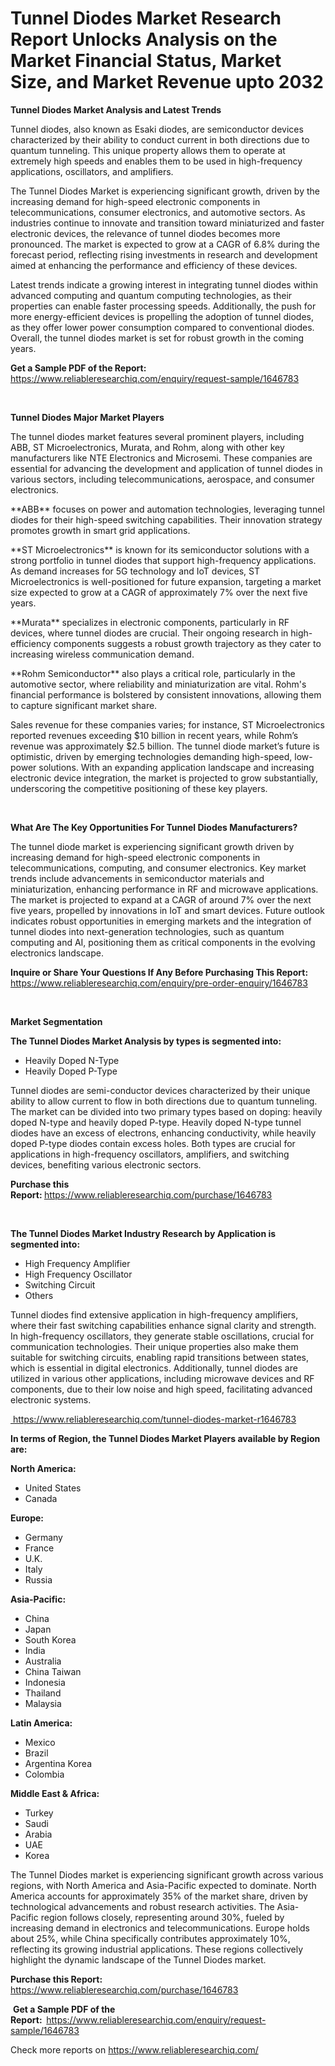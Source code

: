 <p><h1>Tunnel Diodes Market Research Report Unlocks Analysis on the Market Financial Status, Market Size, and Market Revenue upto 2032</h1></p><p><strong>Tunnel Diodes Market Analysis and Latest Trends</strong></p>
<p><p>Tunnel diodes, also known as Esaki diodes, are semiconductor devices characterized by their ability to conduct current in both directions due to quantum tunneling. This unique property allows them to operate at extremely high speeds and enables them to be used in high-frequency applications, oscillators, and amplifiers. </p><p>The Tunnel Diodes Market is experiencing significant growth, driven by the increasing demand for high-speed electronic components in telecommunications, consumer electronics, and automotive sectors. As industries continue to innovate and transition toward miniaturized and faster electronic devices, the relevance of tunnel diodes becomes more pronounced. The market is expected to grow at a CAGR of 6.8% during the forecast period, reflecting rising investments in research and development aimed at enhancing the performance and efficiency of these devices.</p><p>Latest trends indicate a growing interest in integrating tunnel diodes within advanced computing and quantum computing technologies, as their properties can enable faster processing speeds. Additionally, the push for more energy-efficient devices is propelling the adoption of tunnel diodes, as they offer lower power consumption compared to conventional diodes. Overall, the tunnel diodes market is set for robust growth in the coming years.</p></p>
<p><strong>Get a Sample PDF of the Report:&nbsp;</strong> <a href="https://www.reliableresearchiq.com/enquiry/request-sample/1646783?utm_campaign=2754&utm_medium=2&utm_source=Github&utm_content=ia&utm_term=06042025&utm_id=tunnel-diodes">https://www.reliableresearchiq.com/enquiry/request-sample/1646783</a></p>
<p>&nbsp;</p>
<p><strong>Tunnel Diodes Major Market Players</strong></p>
<p><p>The tunnel diodes market features several prominent players, including ABB, ST Microelectronics, Murata, and Rohm, along with other key manufacturers like NTE Electronics and Microsemi. These companies are essential for advancing the development and application of tunnel diodes in various sectors, including telecommunications, aerospace, and consumer electronics.</p><p>**ABB** focuses on power and automation technologies, leveraging tunnel diodes for their high-speed switching capabilities. Their innovation strategy promotes growth in smart grid applications.</p><p>**ST Microelectronics** is known for its semiconductor solutions with a strong portfolio in tunnel diodes that support high-frequency applications. As demand increases for 5G technology and IoT devices, ST Microelectronics is well-positioned for future expansion, targeting a market size expected to grow at a CAGR of approximately 7% over the next five years.</p><p>**Murata** specializes in electronic components, particularly in RF devices, where tunnel diodes are crucial. Their ongoing research in high-efficiency components suggests a robust growth trajectory as they cater to increasing wireless communication demand.</p><p>**Rohm Semiconductor** also plays a critical role, particularly in the automotive sector, where reliability and miniaturization are vital. Rohm's financial performance is bolstered by consistent innovations, allowing them to capture significant market share.</p><p>Sales revenue for these companies varies; for instance, ST Microelectronics reported revenues exceeding $10 billion in recent years, while Rohm’s revenue was approximately $2.5 billion. The tunnel diode market’s future is optimistic, driven by emerging technologies demanding high-speed, low-power solutions. With an expanding application landscape and increasing electronic device integration, the market is projected to grow substantially, underscoring the competitive positioning of these key players.</p></p>
<p>&nbsp;</p>
<p><strong>What Are The Key Opportunities For Tunnel Diodes Manufacturers?</strong></p>
<p><p>The tunnel diode market is experiencing significant growth driven by increasing demand for high-speed electronic components in telecommunications, computing, and consumer electronics. Key market trends include advancements in semiconductor materials and miniaturization, enhancing performance in RF and microwave applications. The market is projected to expand at a CAGR of around 7% over the next five years, propelled by innovations in IoT and smart devices. Future outlook indicates robust opportunities in emerging markets and the integration of tunnel diodes into next-generation technologies, such as quantum computing and AI, positioning them as critical components in the evolving electronics landscape.</p></p>
<p><strong>Inquire or Share Your Questions If Any Before Purchasing This Report:</strong> <a href="https://www.reliableresearchiq.com/enquiry/pre-order-enquiry/1646783?utm_campaign=2754&utm_medium=2&utm_source=Github&utm_content=ia&utm_term=06042025&utm_id=tunnel-diodes">https://www.reliableresearchiq.com/enquiry/pre-order-enquiry/1646783</a></p>
<p>&nbsp;</p>
<p><strong>Market Segmentation</strong></p>
<p><strong>The Tunnel Diodes Market Analysis by types is segmented into:</strong></p>
<p><ul><li>Heavily Doped N-Type</li><li>Heavily Doped P-Type</li></ul></p>
<p><p>Tunnel diodes are semi-conductor devices characterized by their unique ability to allow current to flow in both directions due to quantum tunneling. The market can be divided into two primary types based on doping: heavily doped N-type and heavily doped P-type. Heavily doped N-type tunnel diodes have an excess of electrons, enhancing conductivity, while heavily doped P-type diodes contain excess holes. Both types are crucial for applications in high-frequency oscillators, amplifiers, and switching devices, benefiting various electronic sectors.</p></p>
<p><strong>Purchase this Report:&nbsp;</strong><a href="https://www.reliableresearchiq.com/purchase/1646783?utm_campaign=2754&utm_medium=2&utm_source=Github&utm_content=ia&utm_term=06042025&utm_id=tunnel-diodes">https://www.reliableresearchiq.com/purchase/1646783</a></p>
<p>&nbsp;</p>
<p><strong>The Tunnel Diodes Market Industry Research by Application is segmented into:</strong></p>
<p><ul><li>High Frequency Amplifier</li><li>High Frequency Oscillator</li><li>Switching Circuit</li><li>Others</li></ul></p>
<p><p>Tunnel diodes find extensive application in high-frequency amplifiers, where their fast switching capabilities enhance signal clarity and strength. In high-frequency oscillators, they generate stable oscillations, crucial for communication technologies. Their unique properties also make them suitable for switching circuits, enabling rapid transitions between states, which is essential in digital electronics. Additionally, tunnel diodes are utilized in various other applications, including microwave devices and RF components, due to their low noise and high speed, facilitating advanced electronic systems.</p></p>
<p><a href="https://www.reliableresearchiq.com/tunnel-diodes-market-r1646783?utm_campaign=2754&utm_medium=2&utm_source=Github&utm_content=ia&utm_term=06042025&utm_id=tunnel-diodes">&nbsp;https://www.reliableresearchiq.com/tunnel-diodes-market-r1646783</a></p>
<p><strong>In terms of Region, the Tunnel Diodes Market Players available by Region are:</strong></p>
<p>
    <p> <strong> North America: </strong>
        <ul>
            <li>United States</li>
            <li>Canada</li>
        </ul>
        </p> 
    <p> <strong> Europe: </strong>
        <ul>
            <li>Germany</li>
            <li>France</li>
            <li>U.K.</li>
            <li>Italy</li>
            <li>Russia</li>
        </ul>
        </p> 
    <p> <strong> Asia-Pacific: </strong>
        <ul>
            <li>China</li>
            <li>Japan</li>
            <li>South Korea</li>
            <li>India</li>
            <li>Australia</li>
            <li>China Taiwan</li>
            <li>Indonesia</li>
            <li>Thailand</li>
            <li>Malaysia</li>
        </ul>
        </p> 
    <p> <strong> Latin America: </strong>
        <ul>
            <li>Mexico</li>
            <li>Brazil</li>
            <li>Argentina Korea</li>
            <li>Colombia</li>
        </ul>
        </p> 
    <p> <strong> Middle East & Africa: </strong>
        <ul>
            <li>Turkey</li>
            <li>Saudi</li>
            <li>Arabia</li>
            <li>UAE</li>
            <li>Korea</li>
        </ul>
    </p>
    </p>
<p><p>The Tunnel Diodes market is experiencing significant growth across various regions, with North America and Asia-Pacific expected to dominate. North America accounts for approximately 35% of the market share, driven by technological advancements and robust research activities. The Asia-Pacific region follows closely, representing around 30%, fueled by increasing demand in electronics and telecommunications. Europe holds about 25%, while China specifically contributes approximately 10%, reflecting its growing industrial applications. These regions collectively highlight the dynamic landscape of the Tunnel Diodes market.</p></p>
<p><strong>Purchase this Report: </strong><a href="https://www.reliableresearchiq.com/purchase/1646783?utm_campaign=2754&utm_medium=2&utm_source=Github&utm_content=ia&utm_term=06042025&utm_id=tunnel-diodes">https://www.reliableresearchiq.com/purchase/1646783</a></p>
<p>&nbsp;<strong>Get a Sample PDF of the Report:&nbsp;&nbsp;</strong><a href="https://www.reliableresearchiq.com/enquiry/request-sample/1646783?utm_campaign=2754&utm_medium=2&utm_source=Github&utm_content=ia&utm_term=06042025&utm_id=tunnel-diodes">https://www.reliableresearchiq.com/enquiry/request-sample/1646783</a></p>
<p><strong></strong></p>
<p>Check more reports on <a href="https://www.reliableresearchiq.com/?utm_campaign=2754&utm_medium=2&utm_source=Github&utm_content=ia&utm_term=06042025&utm_id=tunnel-diodes">https://www.reliableresearchiq.com/</a></p>